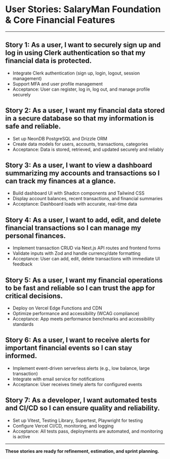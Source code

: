 # User Stories: SalaryMan Foundation & Core Financial Features

---

## Story 1: As a user, I want to securely sign up and log in using Clerk authentication so that my financial data is protected.
- Integrate Clerk authentication (sign up, login, logout, session management)
- Support MFA and user profile management
- Acceptance: User can register, log in, log out, and manage profile securely

## Story 2: As a user, I want my financial data stored in a secure database so that my information is safe and reliable.
- Set up NeonDB PostgreSQL and Drizzle ORM
- Create data models for users, accounts, transactions, categories
- Acceptance: Data is stored, retrieved, and updated securely and reliably

## Story 3: As a user, I want to view a dashboard summarizing my accounts and transactions so I can track my finances at a glance.
- Build dashboard UI with Shadcn components and Tailwind CSS
- Display account balances, recent transactions, and financial summaries
- Acceptance: Dashboard loads with accurate, real-time data

## Story 4: As a user, I want to add, edit, and delete financial transactions so I can manage my personal finances.
- Implement transaction CRUD via Next.js API routes and frontend forms
- Validate inputs with Zod and handle currency/date formatting
- Acceptance: User can add, edit, delete transactions with immediate UI feedback

## Story 5: As a user, I want my financial operations to be fast and reliable so I can trust the app for critical decisions.
- Deploy on Vercel Edge Functions and CDN
- Optimize performance and accessibility (WCAG compliance)
- Acceptance: App meets performance benchmarks and accessibility standards

## Story 6: As a user, I want to receive alerts for important financial events so I can stay informed.
- Implement event-driven serverless alerts (e.g., low balance, large transaction)
- Integrate with email service for notifications
- Acceptance: User receives timely alerts for configured events

## Story 7: As a developer, I want automated tests and CI/CD so I can ensure quality and reliability.
- Set up Vitest, Testing Library, Supertest, Playwright for testing
- Configure Vercel CI/CD, monitoring, and logging
- Acceptance: All tests pass, deployments are automated, and monitoring is active

---

**These stories are ready for refinement, estimation, and sprint planning.**
